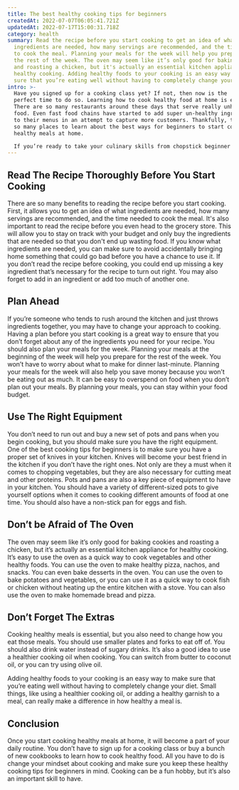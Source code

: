 ```yaml
---
title: The best healthy cooking tips for beginners
createdAt: 2022-07-07T06:05:41.721Z
updatedAt: 2022-07-17T15:00:31.718Z
category: health
summary: Read the recipe before you start cooking to get an idea of what
  ingredients are needed, how many servings are recommended, and the time needed
  to cook the meal. Planning your meals for the week will help you prepare for
  the rest of the week. The oven may seem like it’s only good for baking cookies
  and roasting a chicken, but it's actually an essential kitchen appliance for
  healthy cooking. Adding healthy foods to your cooking is an easy way to make
  sure that you’re eating well without having to completely change your diet.
intro: >-
  Have you signed up for a cooking class yet? If not, then now is the
  perfect time to do so. Learning how to cook healthy food at home is essential.
  There are so many restaurants around these days that serve really unhealthy
  food. Even fast food chains have started to add super un-healthy ingredients
  to their menus in an attempt to capture more customers. Thankfully, there are
  so many places to learn about the best ways for beginners to start cooking
  healthy meals at home. 

  If you’re ready to take your culinary skills from chopstick beginner to expert home chef, read on for some of the best cooking tips for beginners that will help you get started on the right foot when it comes to creating healthy meals throughout your home - and fast!
---
```


## Read The Recipe Thoroughly Before You Start Cooking

There are so many benefits to reading the recipe before you start cooking. First, it allows you to get an idea of what ingredients are needed, how many servings are recommended, and the time needed to cook the meal. It's also important to read the recipe before you even head to the grocery store. This will allow you to stay on track with your budget and only buy the ingredients that are needed so that you don't end up wasting food. If you know what ingredients are needed, you can make sure to avoid accidentally bringing home something that could go bad before you have a chance to use it. If you don’t read the recipe before cooking, you could end up missing a key ingredient that’s necessary for the recipe to turn out right. You may also forget to add in an ingredient or add too much of another one.

## Plan Ahead

If you’re someone who tends to rush around the kitchen and just throws ingredients together, you may have to change your approach to cooking. Having a plan before you start cooking is a great way to ensure that you don’t forget about any of the ingredients you need for your recipe. You should also plan your meals for the week. Planning your meals at the beginning of the week will help you prepare for the rest of the week. You won’t have to worry about what to make for dinner last-minute. Planning your meals for the week will also help you save money because you won’t be eating out as much. It can be easy to overspend on food when you don’t plan out your meals. By planning your meals, you can stay within your food budget.

## Use The Right Equipment

You don’t need to run out and buy a new set of pots and pans when you begin cooking, but you should make sure you have the right equipment. One of the best cooking tips for beginners is to make sure you have a proper set of knives in your kitchen. Knives will become your best friend in the kitchen if you don’t have the right ones. Not only are they a must when it comes to chopping vegetables, but they are also necessary for cutting meat and other proteins. Pots and pans are also a key piece of equipment to have in your kitchen. You should have a variety of different-sized pots to give yourself options when it comes to cooking different amounts of food at one time. You should also have a non-stick pan for eggs and fish.

## Don’t be Afraid of The Oven

The oven may seem like it’s only good for baking cookies and roasting a chicken, but it’s actually an essential kitchen appliance for healthy cooking. It’s easy to use the oven as a quick way to cook vegetables and other healthy foods. You can use the oven to make healthy pizza, nachos, and snacks. You can even bake desserts in the oven. You can use the oven to bake potatoes and vegetables, or you can use it as a quick way to cook fish or chicken without heating up the entire kitchen with a stove. You can also use the oven to make homemade bread and pizza.

## Don’t Forget The Extras

Cooking healthy meals is essential, but you also need to change how you eat those meals. You should use smaller plates and forks to eat off of. You should also drink water instead of sugary drinks. It’s also a good idea to use a healthier cooking oil when cooking. You can switch from butter to coconut oil, or you can try using olive oil.

Adding healthy foods to your cooking is an easy way to make sure that you’re eating well without having to completely change your diet. Small things, like using a healthier cooking oil, or adding a healthy garnish to a meal, can really make a difference in how healthy a meal is.

## Conclusion

Once you start cooking healthy meals at home, it will become a part of your daily routine. You don’t have to sign up for a cooking class or buy a bunch of new cookbooks to learn how to cook healthy food. All you have to do is change your mindset about cooking and make sure you keep these healthy cooking tips for beginners in mind. Cooking can be a fun hobby, but it’s also an important skill to have.
